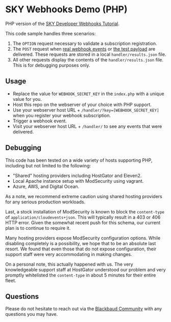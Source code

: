 # SKY Webhooks Demo (PHP)

PHP version of the [SKY Developer Webhooks Tutorial](https://developer.blackbaud.com/skyapi/apis/webhook/tutorial).

This code sample handles three scenarios:

1. The `OPTION` request necessary to validate a subscription registration.
2. The `POST` request when [real webhook events](https://developer.blackbaud.com/skyapi/apis/webhook/event-types) or [the test payload](https://developer.sky.blackbaud.com/docs/services/webhook/operations/SendTestPayloadToSubscription) are delivered.  These requests are stored in a local `handler/results.json` file.
3. All other requests display the contents of the `handler/results.json` file.  This is for debugging purposes only.

## Usage

- Replace the value for `WEBHOOK_SECRET_KEY` in the `index.php` with a unique value for you.
- Host this repo on the webserver of your choice with PHP support.
- Use your webserver host URL + `/handler/?key=[WEBHOOK_SECRET_KEY]` when you register your webhook subscription.
- Trigger a webhook event.
- Visit your webserver host URL + `/handler/` to see any events that were delivered.

## Debugging

This code has been tested on a wide variety of hosts supporting PHP, including but not limited to the following:

- "Shared" hosting providers including HostGator and Eleven2.
- Local Apache instance setup with ModSecurity using vagrant.
- Azure, AWS, and Digital Ocean.

As a note, we recommend extreme caution using shared hosting providers for any serious production workloads.

Last, a stock installation of ModSecurity is known to block the `content-type` of `application/cloudevents+json`.  This will typically result in a 403 or 406 HTTP error.  Given the somewhat recent push for this schema, our current plan is to continue to require it.

Many hosting providers expose ModSecurity configuration options.  While disabling completely is a possibility, we hope that to be an absolute last resort.  We found that even those that do not expose configuration, their support staff were very accommodating in making changes. 

On a personal note, this actually happened with us. The very knowledgeable support staff at HostGator understood our problem and very promptly whitelisted the `content-type` in about 5 minutes for their entire fleet.

## Questions

Please do not hesitate to reach out via the [Blackbaud Community](https://community.blackbaud.com/developer) with any questions you may have.
